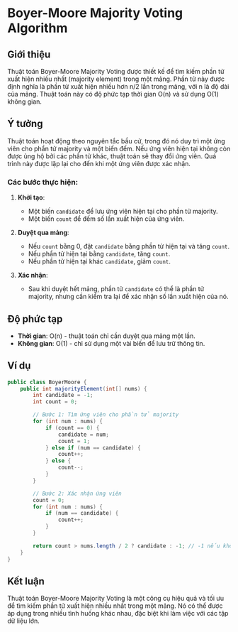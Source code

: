 # Boyer-Moore Majority Voting Algorithm

## Giới thiệu
Thuật toán Boyer-Moore Majority Voting được thiết kế để tìm kiếm phần tử xuất hiện nhiều nhất (majority element) trong một mảng. Phần tử này được định nghĩa là phần tử xuất hiện nhiều hơn n/2 lần trong mảng, với n là độ dài của mảng. Thuật toán này có độ phức tạp thời gian O(n) và sử dụng O(1) không gian.

## Ý tưởng
Thuật toán hoạt động theo nguyên tắc bầu cử, trong đó nó duy trì một ứng viên cho phần tử majority và một biến đếm. Nếu ứng viên hiện tại không còn được ủng hộ bởi các phần tử khác, thuật toán sẽ thay đổi ứng viên. Quá trình này được lặp lại cho đến khi một ứng viên được xác nhận.

### Các bước thực hiện:
1. **Khởi tạo**:
   - Một biến `candidate` để lưu ứng viên hiện tại cho phần tử majority.
   - Một biến `count` để đếm số lần xuất hiện của ứng viên.

2. **Duyệt qua mảng**:
   - Nếu `count` bằng 0, đặt `candidate` bằng phần tử hiện tại và tăng `count`.
   - Nếu phần tử hiện tại bằng `candidate`, tăng `count`.
   - Nếu phần tử hiện tại khác `candidate`, giảm `count`.

3. **Xác nhận**:
   - Sau khi duyệt hết mảng, phần tử `candidate` có thể là phần tử majority, nhưng cần kiểm tra lại để xác nhận số lần xuất hiện của nó.

## Độ phức tạp
- **Thời gian**: O(n) - thuật toán chỉ cần duyệt qua mảng một lần.
- **Không gian**: O(1) - chỉ sử dụng một vài biến để lưu trữ thông tin.

## Ví dụ
```java
public class BoyerMoore {
    public int majorityElement(int[] nums) {
        int candidate = -1;
        int count = 0;

        // Bước 1: Tìm ứng viên cho phần tử majority
        for (int num : nums) {
            if (count == 0) {
                candidate = num;
                count = 1;
            } else if (num == candidate) {
                count++;
            } else {
                count--;
            }
        }

        // Bước 2: Xác nhận ứng viên
        count = 0;
        for (int num : nums) {
            if (num == candidate) {
                count++;
            }
        }

        return count > nums.length / 2 ? candidate : -1; // -1 nếu không tìm thấy phần tử majority
    }
}
```
## Kết luận

Thuật toán Boyer-Moore Majority Voting là một công cụ hiệu quả và tối ưu để tìm kiếm phần tử xuất hiện nhiều nhất trong một mảng. Nó có thể được áp dụng trong nhiều tình huống khác nhau, đặc biệt khi làm việc với các tập dữ liệu lớn.